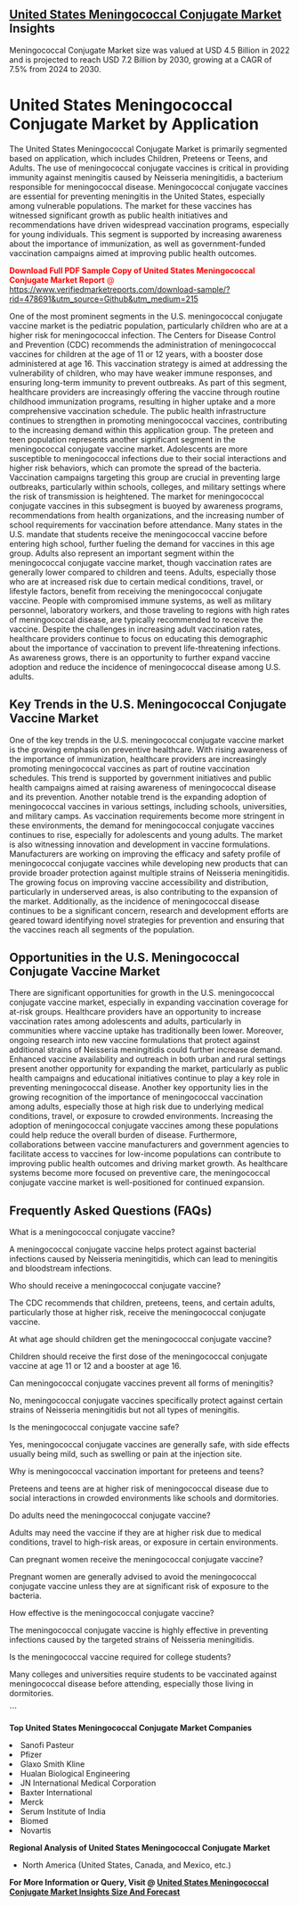 <h2><a href="https://www.verifiedmarketreports.com/download-sample/?rid=478691&amp;utm_source=Github&amp;utm_medium=215" target="_blank">United States Meningococcal Conjugate Market</a> Insights</h2><p>Meningococcal Conjugate Market size was valued at USD 4.5 Billion in 2022 and is projected to reach USD 7.2 Billion by 2030, growing at a CAGR of 7.5% from 2024 to 2030.</p><p> <h1>United States Meningococcal Conjugate Market by Application</h1> <p>The United States Meningococcal Conjugate Market is primarily segmented based on application, which includes Children, Preteens or Teens, and Adults. The use of meningococcal conjugate vaccines is critical in providing immunity against meningitis caused by Neisseria meningitidis, a bacterium responsible for meningococcal disease. Meningococcal conjugate vaccines are essential for preventing meningitis in the United States, especially among vulnerable populations. The market for these vaccines has witnessed significant growth as public health initiatives and recommendations have driven widespread vaccination programs, especially for young individuals. This segment is supported by increasing awareness about the importance of immunization, as well as government-funded vaccination campaigns aimed at improving public health outcomes. <p><span class=""><span style="color: #ff0000;"><strong>Download Full PDF Sample Copy of United States Meningococcal Conjugate Market Report</strong> @ </span><a href="https://www.verifiedmarketreports.com/download-sample/?rid=478691&amp;utm_source=Github&amp;utm_medium=215" target="_blank">https://www.verifiedmarketreports.com/download-sample/?rid=478691&amp;utm_source=Github&amp;utm_medium=215</a></span></p> One of the most prominent segments in the U.S. meningococcal conjugate vaccine market is the pediatric population, particularly children who are at a higher risk for meningococcal infection. The Centers for Disease Control and Prevention (CDC) recommends the administration of meningococcal vaccines for children at the age of 11 or 12 years, with a booster dose administered at age 16. This vaccination strategy is aimed at addressing the vulnerability of children, who may have weaker immune responses, and ensuring long-term immunity to prevent outbreaks. As part of this segment, healthcare providers are increasingly offering the vaccine through routine childhood immunization programs, resulting in higher uptake and a more comprehensive vaccination schedule. The public health infrastructure continues to strengthen in promoting meningococcal vaccines, contributing to the increasing demand within this application group. The preteen and teen population represents another significant segment in the meningococcal conjugate vaccine market. Adolescents are more susceptible to meningococcal infections due to their social interactions and higher risk behaviors, which can promote the spread of the bacteria. Vaccination campaigns targeting this group are crucial in preventing large outbreaks, particularly within schools, colleges, and military settings where the risk of transmission is heightened. The market for meningococcal conjugate vaccines in this subsegment is buoyed by awareness programs, recommendations from health organizations, and the increasing number of school requirements for vaccination before attendance. Many states in the U.S. mandate that students receive the meningococcal vaccine before entering high school, further fueling the demand for vaccines in this age group. Adults also represent an important segment within the meningococcal conjugate vaccine market, though vaccination rates are generally lower compared to children and teens. Adults, especially those who are at increased risk due to certain medical conditions, travel, or lifestyle factors, benefit from receiving the meningococcal conjugate vaccine. People with compromised immune systems, as well as military personnel, laboratory workers, and those traveling to regions with high rates of meningococcal disease, are typically recommended to receive the vaccine. Despite the challenges in increasing adult vaccination rates, healthcare providers continue to focus on educating this demographic about the importance of vaccination to prevent life-threatening infections. As awareness grows, there is an opportunity to further expand vaccine adoption and reduce the incidence of meningococcal disease among U.S. adults. <h2>Key Trends in the U.S. Meningococcal Conjugate Vaccine Market</h2> <p>One of the key trends in the U.S. meningococcal conjugate vaccine market is the growing emphasis on preventive healthcare. With rising awareness of the importance of immunization, healthcare providers are increasingly promoting meningococcal vaccines as part of routine vaccination schedules. This trend is supported by government initiatives and public health campaigns aimed at raising awareness of meningococcal disease and its prevention. Another notable trend is the expanding adoption of meningococcal vaccines in various settings, including schools, universities, and military camps. As vaccination requirements become more stringent in these environments, the demand for meningococcal conjugate vaccines continues to rise, especially for adolescents and young adults. The market is also witnessing innovation and development in vaccine formulations. Manufacturers are working on improving the efficacy and safety profile of meningococcal conjugate vaccines while developing new products that can provide broader protection against multiple strains of Neisseria meningitidis. The growing focus on improving vaccine accessibility and distribution, particularly in underserved areas, is also contributing to the expansion of the market. Additionally, as the incidence of meningococcal disease continues to be a significant concern, research and development efforts are geared toward identifying novel strategies for prevention and ensuring that the vaccines reach all segments of the population. <h2>Opportunities in the U.S. Meningococcal Conjugate Vaccine Market</h2> <p>There are significant opportunities for growth in the U.S. meningococcal conjugate vaccine market, especially in expanding vaccination coverage for at-risk groups. Healthcare providers have an opportunity to increase vaccination rates among adolescents and adults, particularly in communities where vaccine uptake has traditionally been lower. Moreover, ongoing research into new vaccine formulations that protect against additional strains of Neisseria meningitidis could further increase demand. Enhanced vaccine availability and outreach in both urban and rural settings present another opportunity for expanding the market, particularly as public health campaigns and educational initiatives continue to play a key role in preventing meningococcal disease. Another key opportunity lies in the growing recognition of the importance of meningococcal vaccination among adults, especially those at high risk due to underlying medical conditions, travel, or exposure to crowded environments. Increasing the adoption of meningococcal conjugate vaccines among these populations could help reduce the overall burden of disease. Furthermore, collaborations between vaccine manufacturers and government agencies to facilitate access to vaccines for low-income populations can contribute to improving public health outcomes and driving market growth. As healthcare systems become more focused on preventive care, the meningococcal conjugate vaccine market is well-positioned for continued expansion. <h2>Frequently Asked Questions (FAQs)</h2> <p>What is a meningococcal conjugate vaccine?</p> <p>A meningococcal conjugate vaccine helps protect against bacterial infections caused by Neisseria meningitidis, which can lead to meningitis and bloodstream infections.</p> <p>Who should receive a meningococcal conjugate vaccine?</p> <p>The CDC recommends that children, preteens, teens, and certain adults, particularly those at higher risk, receive the meningococcal conjugate vaccine.</p> <p>At what age should children get the meningococcal conjugate vaccine?</p> <p>Children should receive the first dose of the meningococcal conjugate vaccine at age 11 or 12 and a booster at age 16.</p> <p>Can meningococcal conjugate vaccines prevent all forms of meningitis?</p> <p>No, meningococcal conjugate vaccines specifically protect against certain strains of Neisseria meningitidis but not all types of meningitis.</p> <p>Is the meningococcal conjugate vaccine safe?</p> <p>Yes, meningococcal conjugate vaccines are generally safe, with side effects usually being mild, such as swelling or pain at the injection site.</p> <p>Why is meningococcal vaccination important for preteens and teens?</p> <p>Preteens and teens are at higher risk of meningococcal disease due to social interactions in crowded environments like schools and dormitories.</p> <p>Do adults need the meningococcal conjugate vaccine?</p> <p>Adults may need the vaccine if they are at higher risk due to medical conditions, travel to high-risk areas, or exposure in certain environments.</p> <p>Can pregnant women receive the meningococcal conjugate vaccine?</p> <p>Pregnant women are generally advised to avoid the meningococcal conjugate vaccine unless they are at significant risk of exposure to the bacteria.</p> <p>How effective is the meningococcal conjugate vaccine?</p> <p>The meningococcal conjugate vaccine is highly effective in preventing infections caused by the targeted strains of Neisseria meningitidis.</p> <p>Is the meningococcal vaccine required for college students?</p> <p>Many colleges and universities require students to be vaccinated against meningococcal disease before attending, especially those living in dormitories.</p> ```</p><p><strong>Top United States Meningococcal Conjugate Market Companies</strong></p><div data-test-id=""><p><li>Sanofi Pasteur</li><li> Pfizer</li><li> Glaxo Smith Kline</li><li> Hualan Biological Engineering</li><li> JN International Medical Corporation</li><li> Baxter International</li><li> Merck</li><li> Serum Institute of India</li><li> Biomed</li><li> Novartis</li></p><div><strong>Regional Analysis of&nbsp;United States Meningococcal Conjugate Market</strong></div><ul><li dir="ltr"><p dir="ltr">North America&nbsp;(United States, Canada, and Mexico, etc.)</p></li></ul><p><strong>For More Information or Query, Visit @&nbsp;</strong><strong><a href="https://www.verifiedmarketreports.com/product/meningococcal-conjugate-market-size-and-forecast/?utm_source=Github&amp;utm_medium=215" target="_blank">United States Meningococcal Conjugate Market Insights Size And Forecast</a></strong></p></div>
